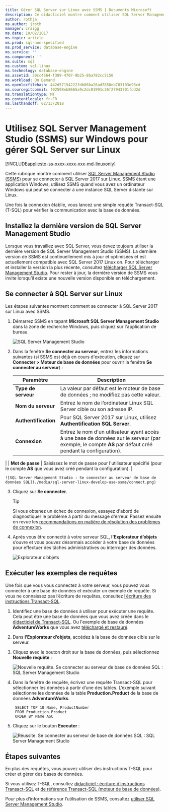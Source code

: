 ```yaml
---
title: Gérer SQL Server sur Linux avec SSMS | Documents Microsoft
description: Ce didacticiel montre comment utiliser SQL Server Management Studio sur Windows pour se connecter à SQL Server en cours d’exécution sur Linux.
author: rothja
ms.author: jroth
manager: craigg
ms.date: 10/02/2017
ms.topic: article
ms.prod: sql-non-specified
ms.prod_service: database-engine
ms.service: ''
ms.component: ''
ms.suite: sql
ms.custom: sql-linux
ms.technology: database-engine
ms.assetid: 30cc4564-f389-4707-9b25-8ba782cc5150
ms.workload: On Demand
ms.openlocfilehash: 442d57154222fdb06ba26ad7858eb783103e93cd
ms.sourcegitcommit: f02598eb8665a9c2dc01991c36f27943701fdd2d
ms.translationtype: MT
ms.contentlocale: fr-FR
ms.lasthandoff: 02/13/2018
---
```

# <a name="use-sql-server-management-studio-ssms-on-windows-to-manage-sql-server-on-linux"></a>Utilisez SQL Server Management Studio (SSMS) sur Windows pour gérer SQL Server sur Linux

[!INCLUDE[appliesto-ss-xxxx-xxxx-xxx-md-linuxonly](../includes/appliesto-ss-xxxx-xxxx-xxx-md-linuxonly.md)]

Cette rubrique montre comment utiliser [SQL Server Management Studio (SSMS)](../ssms/download-sql-server-management-studio-ssms.md) pour se connecter à SQL Server 2017 sur Linux. SSMS étant une application Windows, utilisez SSMS quand vous avez un ordinateur Windows qui peut se connecter à une instance SQL Server distante sur Linux.

Une fois la connexion établie, vous lancez une simple requête Transact-SQL (T-SQL) pour vérifier la communication avec la base de données.

## <a name="install-the-newest-version-of-sql-server-management-studio"></a>Installez la dernière version de SQL Server Management Studio

Lorsque vous travaillez avec SQL Server, vous devez toujours utiliser la dernière version de SQL Server Management Studio (SSMS). La dernière version de SSMS est continuellement mis à jour et optimisées et est actuellement compatible avec SQL Server 2017 Linux on. Pour télécharger et installer la version la plus récente, consultez [télécharger SQL Server Management Studio](../ssms/download-sql-server-management-studio-ssms.md). Pour rester à jour, la dernière version de SSMS vous invite lorsqu’il existe une nouvelle version disponible en téléchargement. 

## <a name="connect-to-sql-server-on-linux"></a>Se connecter à SQL Server sur Linux

Les étapes suivantes montrent comment se connecter à SQL Server 2017 sur Linux avec SSMS.

1. Démarrez SSMS en tapant **Microsoft SQL Server Management Studio** dans la zone de recherche Windows, puis cliquez sur l'application de bureau.

    ![SQL Server Management Studio](./media/sql-server-linux-develop-use-ssms/ssms.png)

2. Dans la fenêtre **Se connecter au serveur**, entrez les informations suivantes (si SSMS est déjà en cours d'exécution, cliquez sur **Connecter > Moteur de base de données** pour ouvrir la fenêtre **Se connecter au serveur**) :

   | Paramètre |  Description |
   |-----|-----|
   | **Type de serveur** | La valeur par défaut est le moteur de base de données ; ne modifiez pas cette valeur. |
   | **Nom du serveur** | Entrez le nom de l’ordinateur Linux SQL Server cible ou son adresse IP. |
   | **Authentification** | Pour SQL Server 2017 sur Linux, utilisez **Authentification SQL Server**. |
   | **Connexion** | Entrez le nom d'un utilisateur ayant accès à une base de données sur le serveur (par exemple, le compte **AS** par défaut créé pendant la configuration).
 |
   | **Mot de passe** | Saisissez le mot de passe pour l'utilisateur spécifié (pour le compte **AS** que vous avez créé pendant la configuration). |

    ![SQL Server Management Studio : Se connecter au serveur de base de données SQL](./media/sql-server-linux-develop-use-ssms/connect.png)

3. Cliquez sur **Se connecter**.

    > [!TIP]
    > Si vous obtenez un échec de connexion, essayez d'abord de diagnostiquer le problème à partir du message d'erreur. Passez ensuite en revue les [recommandations en matière de résolution des problèmes de connexion](sql-server-linux-troubleshooting-guide.md#connection).
 
5. Après vous être connecté à votre serveur SQL, **l’Explorateur d’objets** s’ouvre et vous pouvez désormais accéder à votre base de données pour effectuer des tâches administratives ou interroger des données.
 
     ![Explorateur d’objets](./media/sql-server-linux-develop-use-ssms/object-explorer.png)
     
## <a name="run-sample-queries"></a>Exécuter les exemples de requêtes

Une fois que vous vous connectez à votre serveur, vous pouvez vous connecter à une base de données et exécuter un exemple de requête. Si vous ne connaissez pas l’écriture de requêtes, consultez [l’écriture des instructions Transact-SQL](../t-sql/tutorial-writing-transact-sql-statements.md).

1. Identifiez une base de données à utiliser pour exécuter une requête. Cela peut être une base de données que vous avez créée dans le [didacticiel de Transact-SQL](../t-sql/tutorial-writing-transact-sql-statements.md). Ou l'exemple de base de données **AdventureWorks** que vous avez [téléchargé et restauré](sql-server-linux-migrate-restore-database.md).
2. Dans **l’Explorateur d’objets**, accédez à la base de données cible sur le serveur.
2. Cliquez avec le bouton droit sur la base de données, puis sélectionnez **Nouvelle requête** :

    ![Nouvelle requête. Se connecter au serveur de base de données SQL : SQL Server Management Studio](./media/sql-server-linux-develop-use-ssms/new-query.png)

3. Dans la fenêtre de requête, écrivez une requête Transact-SQL pour sélectionner les données à partir d’une des tables. L’exemple suivant sélectionne les données de la table **Production.Product** de la base de données **AdventureWorks**.

        SELECT TOP 10 Name, ProductNumber
        FROM Production.Product
        ORDER BY Name ASC

4. Cliquez sur le bouton **Executer** :

    ![Réussite. Se connecter au serveur de base de données SQL : SQL Server Management Studio](./media/sql-server-linux-develop-use-ssms/execute-query.png)

## <a name="next-steps"></a>Étapes suivantes

En plus des requêtes, vous pouvez utiliser des instructions T-SQL pour créer et gérer des bases de données.

Si vous utilisez T-SQL, consultez [didacticiel : écriture d’instructions Transact-SQL](../t-sql/tutorial-writing-transact-sql-statements.md) et [de référence Transact-SQL (moteur de base de données)](https://msdn.microsoft.com/library/bb510741.aspx).

Pour plus d’informations sur l’utilisation de SSMS, consultez [utiliser SQL Server Management Studio](https://msdn.microsoft.com/library/ms174173.aspx).
